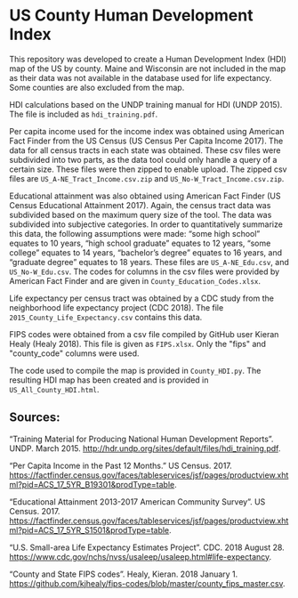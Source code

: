 # US County Human Development Index

This repository was developed to create a Human Development Index (HDI) map of the US by county. Maine and Wisconsin are not included in the map as their data was not available in the database used for life expectancy. Some counties are also excluded from the map.

HDI calculations based on the UNDP training manual for HDI (UNDP 2015). The file is included as `hdi_training.pdf`.

Per capita income used for the income index was obtained using American Fact Finder from the US Census (US Census Per Capita Income 2017). The data for all census tracts in each state was obtained. These csv files were subdivided into two parts, as the data tool could only handle a query of a certain size. These files were then zipped to enable upload. The zipped csv files are `US_A-NE_Tract_Income.csv.zip` and `US_No-W_Tract_Income.csv.zip`. 

Educational attainment was also obtained using American Fact Finder (US Census Educational Attainment 2017). Again, the census tract data was subdivided based on the maximum query size of the tool. The data was subdivided into subjective categories. In order to quantitatively summarize this data, the following assumptions were made: “some high school” equates to 10 years, “high school graduate” equates to 12 years, “some college” equates to 14 years, “bachelor’s degree” equates to 16 years, and “graduate degree” equates to 18 years. These files are `US_A-NE_Edu.csv`, and `US_No-W_Edu.csv`. The codes for columns in the csv files were provided by American Fact Finder and are given in `County_Education_Codes.xlsx`.

Life expectancy per census tract was obtained by a CDC study from the neighborhood life expectancy project (CDC 2018). The file `2015_County_Life_Expectancy.csv` contains this data.

FIPS codes were obtained from a csv file compiled by GitHub user Kieran Healy (Healy 2018). This file is given as `FIPS.xlsx`. Only the "fips" and "county_code" columns were used.

The code used to compile the map is provided in `County_HDI.py`. The resulting HDI map has been created and is provided in `US_All_County_HDI.html`.

## Sources:

 “Training Material for Producing National Human Development Reports”. UNDP. March 2015. http://hdr.undp.org/sites/default/files/hdi_training.pdf.

“Per Capita Income in the Past 12 Months.” US Census. 2017. https://factfinder.census.gov/faces/tableservices/jsf/pages/productview.xhtml?pid=ACS_17_5YR_B19301&prodType=table.

“Educational Attainment 2013-2017 American Community Survey”. US Census. 2017. https://factfinder.census.gov/faces/tableservices/jsf/pages/productview.xhtml?pid=ACS_17_5YR_S1501&prodType=table.

“U.S. Small-area Life Expectancy Estimates Project”. CDC. 2018 August 28. https://www.cdc.gov/nchs/nvss/usaleep/usaleep.html#life-expectancy.

“County and State FIPS codes”. Healy, Kieran. 2018 January 1. https://github.com/kjhealy/fips-codes/blob/master/county_fips_master.csv.






